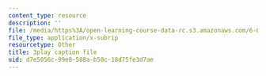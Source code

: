 ```yaml
---
content_type: resource
description: ''
file: /media/https%3A/open-learning-course-data-rc.s3.amazonaws.com/6-041-probabilistic-systems-analysis-and-applied-probability-fall-2010/d7e5056c99e8588ab50c18d75fe3d7ae_19Ql_Q3l0GA.vtt
file_type: application/x-subrip
resourcetype: Other
title: 3play caption file
uid: d7e5056c-99e8-588a-b50c-18d75fe3d7ae
---
```

